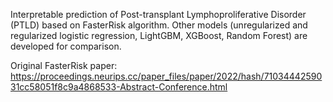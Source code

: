 Interpretable prediction of Post-transplant Lymphoproliferative Disorder (PTLD) based on FasterRisk algorithm. Other models (unregularized and regularized logistic regression, LightGBM, XGBoost, Random Forest) are developed for comparison. 


Original FasterRisk paper: https://proceedings.neurips.cc/paper_files/paper/2022/hash/7103444259031cc58051f8c9a4868533-Abstract-Conference.html 
